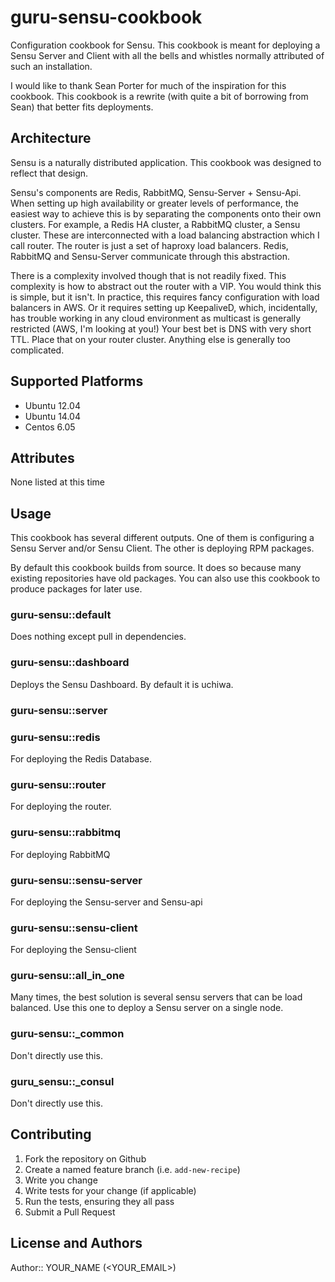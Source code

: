 # guru-sensu-cookbook

Configuration cookbook for Sensu.  This cookbook is meant for deploying a Sensu Server and Client with all the bells and whistles normally attributed of such an installation.

I would like to thank Sean Porter for much of the inspiration for this cookbook.  This cookbook is a rewrite (with quite a bit of borrowing from Sean) that better fits deployments.

## Architecture
Sensu is a naturally distributed application.  This cookbook was designed to reflect that design.

Sensu's components are Redis, RabbitMQ, Sensu-Server + Sensu-Api.  When setting up high availability or greater levels of performance, the easiest way to achieve this is by separating the components onto their own clusters.  For example, a Redis HA cluster, a RabbitMQ cluster, a Sensu cluster.  These are interconnected with a load balancing abstraction which I call router.  The router is just a set of haproxy load balancers.  Redis, RabbitMQ and Sensu-Server communicate through this abstraction.

There is a complexity involved though that is not readily fixed.  This complexity is how to abstract out the router with a VIP.  You would think this is simple, but it isn't.  In practice, this requires fancy configuration with load balancers in AWS.  Or it requires setting up KeepaliveD, which, incidentally, has trouble working in any cloud environment as multicast is generally restricted (AWS, I'm looking at you!)  Your best bet is DNS with very short TTL.  Place that on your router cluster.  Anything else is generally too complicated.


## Supported Platforms

 * Ubuntu 12.04
 * Ubuntu 14.04
 * Centos 6.05

## Attributes

None listed at this time

## Usage

This cookbook has several different outputs.  One of them is configuring a Sensu Server and/or Sensu Client.  The other is deploying RPM packages.

By default this cookbook builds from source.  It does so because many existing repositories have old packages.  You can also use this cookbook to produce packages for later use.

### guru-sensu::default
Does nothing except pull in dependencies.

### guru-sensu::dashboard
Deploys the Sensu Dashboard.  By default it is uchiwa.

### guru-sensu::server

### guru-sensu::redis
For deploying the Redis Database.

### guru-sensu::router
For deploying the router.

### guru-sensu::rabbitmq
For deploying RabbitMQ

### guru-sensu::sensu-server
For deploying the Sensu-server and Sensu-api


### guru-sensu::sensu-client
For deploying the Sensu-client

### guru-sensu::all_in_one
Many times, the best solution is several sensu servers that can be load balanced.  Use this one to deploy a Sensu server on a single node.

### guru-sensu::_common
Don't directly use this.

### guru_sensu::_consul
Don't directly use this.

## Contributing

1. Fork the repository on Github
2. Create a named feature branch (i.e. `add-new-recipe`)
3. Write you change
4. Write tests for your change (if applicable)
5. Run the tests, ensuring they all pass
6. Submit a Pull Request

## License and Authors

Author:: YOUR_NAME (<YOUR_EMAIL>)
